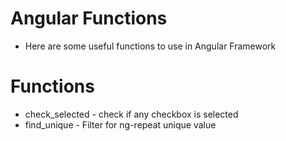 # Angular Functions
- Here are some useful functions to use in Angular Framework

# Functions
 - check_selected - check if any checkbox is selected
 - find_unique - Filter for ng-repeat unique value
